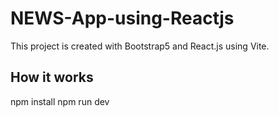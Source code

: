 # NEWS-App-using-Reactjs


This project is created with Bootstrap5 and React.js using Vite.


## How it works

npm install
npm run dev

